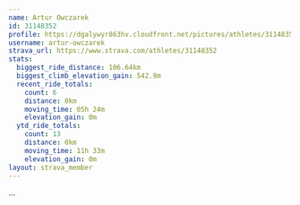 ```yaml
---
name: Artur Owczarek
id: 31148352
profile: https://dgalywyr863hv.cloudfront.net/pictures/athletes/31148352/15906846/1/large.jpg
username: artur-owczarek
strava_url: https://www.strava.com/athletes/31148352
stats:
  biggest_ride_distance: 106.64km
  biggest_climb_elevation_gain: 542.9m
  recent_ride_totals:
    count: 6
    distance: 0km
    moving_time: 05h 24m
    elevation_gain: 0m
  ytd_ride_totals:
    count: 13
    distance: 0km
    moving_time: 11h 33m
    elevation_gain: 0m
layout: strava_member
--- 
```

...
